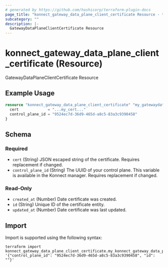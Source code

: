 ```yaml
---
# generated by https://github.com/hashicorp/terraform-plugin-docs
page_title: "konnect_gateway_data_plane_client_certificate Resource - terraform-provider-konnect"
subcategory: ""
description: |-
  GatewayDataPlaneClientCertificate Resource
---
```


# konnect_gateway_data_plane_client_certificate (Resource)

GatewayDataPlaneClientCertificate Resource

## Example Usage

```terraform
resource "konnect_gateway_data_plane_client_certificate" "my_gatewaydataplaneclientcertificate" {
  cert             = "...my_cert..."
  control_plane_id = "9524ec7d-36d9-465d-a8c5-83a3c9390458"
}
```

<!-- schema generated by tfplugindocs -->
## Schema

### Required

- `cert` (String) JSON escaped string of the certificate. Requires replacement if changed.
- `control_plane_id` (String) The UUID of your control plane. This variable is available in the Konnect manager. Requires replacement if changed.

### Read-Only

- `created_at` (Number) Date certificate was created.
- `id` (String) Unique ID of the certificate entity.
- `updated_at` (Number) Date certificate was last updated.

## Import

Import is supported using the following syntax:

```shell
terraform import konnect_gateway_data_plane_client_certificate.my_konnect_gateway_data_plane_client_certificate '{"control_plane_id": "9524ec7d-36d9-465d-a8c5-83a3c9390458", "id": ""}'
```
